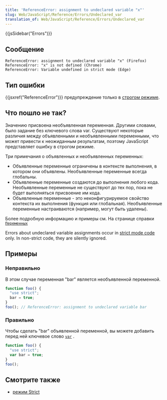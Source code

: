 ```yaml
---
title: 'ReferenceError: assignment to undeclared variable "x"'
slug: Web/JavaScript/Reference/Errors/Undeclared_var
translation_of: Web/JavaScript/Reference/Errors/Undeclared_var
---
```


{{jsSidebar("Errors")}}

## Сообщение

```
ReferenceError: assignment to undeclared variable "x" (Firefox)
ReferenceError: "x" is not defined (Chrome)
ReferenceError: Variable undefined in strict mode (Edge)
```

## Тип ошибки

{{jsxref("ReferenceError")}} предупреждение только в [строгом режиме](/ru/docs/Web/JavaScript/Reference/Strict_mode).

## Что пошло не так?

Значению присвоена необъявленная переменная. Другими словами, было задание без ключевого слова var. Существуют некоторые различия между объявленными и необъявленными переменными, что может привести к неожиданным результатам, поэтому JavaScript представляет ошибку в строгом режиме.

Три примечания о объявленных и необъявленных переменных:

- Объявленные переменные ограничены в контексте выполнения, в котором они объявлены. Необъявленные переменные всегда глобальны.
- Объявленные переменные создаются до выполнения любого кода. Необъявленные переменные не существуют до тех пор, пока не будет выполняться присвоение им кода.
- Объявленные переменные - это неконфигурируемое свойство контекста их выполнения (функция или глобальная). Необъявленные переменные настраиваются (например, могут быть удалены).

Более подробную информацию и примеры см. На странице справки [`Переменных`](/ru/docs/Web/JavaScript/Reference/Statements/var)

Errors about undeclared variable assignments occur in [strict mode code](/ru/docs/Web/JavaScript/Reference/Strict_mode) only. In non-strict code, they are silently ignored.

## Примеры

### Неправильно

В этом случае переменная "bar" является необъявленной переменной.

```js example-bad
function foo() {
  "use strict";
  bar = true;
}
foo(); // ReferenceError: assignment to undeclared variable bar
```

### Правильно

Чтобы сделать "bar" объявленной переменной, вы можете добавить перед ней ключевое слово [`var`](/ru/docs/Web/JavaScript/Reference/Statements/var) .

```js example-good
function foo() {
  "use strict";
  var bar = true;
}
foo();
```

## Смотрите также

- [режим Strict](/ru/docs/Web/JavaScript/Reference/Strict_mode)
